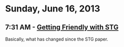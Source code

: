 # Sunday, June 16, 2013

## 7:31 AM - [Getting Friendly with STG](http://lambda.jstolarek.com/2013/06/getting-friendly-with-stg/)

Basically, what has changed since the STG paper.
